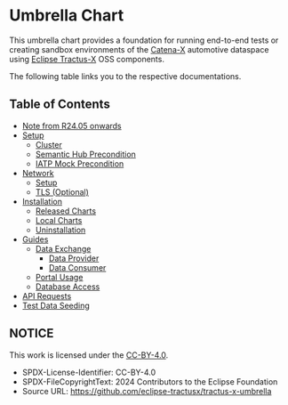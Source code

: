# Umbrella Chart

This umbrella chart provides a foundation for running end-to-end tests or creating sandbox environments of the [Catena-X](https://catena-x.net/en/) automotive dataspace using
[Eclipse Tractus-X](https://projects.eclipse.org/projects/automotive.tractusx) OSS components.

The following table links you to the respective documentations.

## **Table of Contents**
- [Note from R24.05 onwards](user/note-r2405-onwards)
- [Setup](user/setup)
    - [Cluster](user/setup/README.md)
    - [Semantic Hub Precondition](user/setup/semantic-hub.md)
    - [IATP Mock Precondition](user/setup/iatp-mock.md)
- [Network](user/network)
    - [Setup](user/network/README.md)
    - [TLS (Optional)](user/network/tls)
- [Installation](user/installation/README.md)
    - [Released Charts](user/installation/released-charts.md)
    - [Local Charts](user/installation/local-charts.md)
    - [Uninstallation](user/installation/unREADME.md)
- [Guides](user/guides)
    - [Data Exchange](user/guides/data-exchange.md)
        - [Data Provider](user/guides/data-exchange/provide-data.md)
        - [Data Consumer](user/guides/data-exchange/consume-data.md)
    - [Portal Usage](user/guides/portal-usage.md)
    - [Database Access](user/guides/database-access.md)
- [API Requests](api/README.md)
- [Test Data Seeding](test-data-seeding)

## NOTICE

This work is licensed under the [CC-BY-4.0](https://creativecommons.org/licenses/by/4.0/legalcode).

* SPDX-License-Identifier: CC-BY-4.0
* SPDX-FileCopyrightText: 2024 Contributors to the Eclipse Foundation
* Source URL: <https://github.com/eclipse-tractusx/tractus-x-umbrella>
